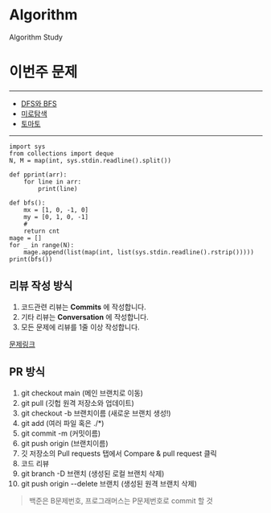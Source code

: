 # Algorithm
Algorithm Study

# 이번주 문제
---
- [DFS와 BFS](https://www.acmicpc.net/problem/1260)
- [미로탐색](https://www.acmicpc.net/problem/2178)
- [토마토](https://www.acmicpc.net/problem/7576)
---

```
import sys
from collections import deque
N, M = map(int, sys.stdin.readline().split())

def pprint(arr):
    for line in arr:
        print(line)

def bfs():
    mx = [1, 0, -1, 0]
    my = [0, 1, 0, -1]
    # 
    return cnt
mage = []
for _ in range(N):
    mage.append(list(map(int, list(sys.stdin.readline().rstrip()))))
print(bfs())
```
## 리뷰 작성 방식
1. 코드관련 리뷰는 __Commits__ 에 작성합니다.
2. 기타 리뷰는 __Conversation__ 에 작성합니다.
2. 모든 문제에 리뷰를 1줄 이상 작성합니다.

[문제링크](https://github.com/tony9402/baekjoon)
## PR 방식
1. git checkout main (메인 브랜치로 이동)
2. git pull (깃헙 원격 저장소와 업데이트)
3. git checkout -b 브랜치이름 (새로운 브랜치 생성!)
4. git add (여러 파일 혹은 ./*)
5. git commit -m (커밋이름)
6. git push origin (브랜치이름)
7. 깃 저장소의 Pull requests 탭에서 Compare & pull request 클릭
8. 코드 리뷰
9. git branch -D 브랜치 (생성된 로컬 브랜치 삭제)
10. git push origin --delete 브랜치 (생성된 원격 브랜치 삭제)

> 백준은 B문제번호, 프로그래머스는 P문제번호로 commit 할 것
